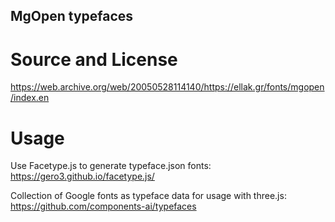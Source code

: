 ## MgOpen typefaces

# Source and License

https://web.archive.org/web/20050528114140/https://ellak.gr/fonts/mgopen/index.en

# Usage

Use Facetype.js to generate typeface.json fonts: https://gero3.github.io/facetype.js/

Collection of Google fonts as typeface data for usage with three.js: https://github.com/components-ai/typefaces
